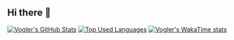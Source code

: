 ## Hi there 👋

<!--
**vogler/vogler** is a ✨ _special_ ✨ repository because its `README.md` (this file) appears on your GitHub profile.

Here are some ideas to get you started:

- 🔭 I’m currently working on ...
- 🌱 I’m currently learning ...
- 👯 I’m looking to collaborate on ...
- 🤔 I’m looking for help with ...
- 💬 Ask me about ...
- 📫 How to reach me: ...
- 😄 Pronouns: ...
- ⚡ Fun fact: ...
-->

[![Vogler's GitHub Stats](https://github-readme-stats.vercel.app/api?username=vogler&show_icons=true&theme=github_dark_dimmed&count_private=true)](https://github.com/vogler)
[![Top Used Languages](https://github-readme-stats.vercel.app/api/top-langs/?username=vogler&theme=github_dark_dimmed&layout=compact&exclude_repo=ArduinoSmokerInterface,ChipEi&hide=GDScript,Objective-C)](https://github.com/vogler)
[![Vogler's WakaTime stats](https://github-readme-stats.vercel.app/api/wakatime?username=vogler&theme=github_dark_dimmed&layout=compact&display_format=percent&langs_count=10)](https://wakatime.com/@vogler)
